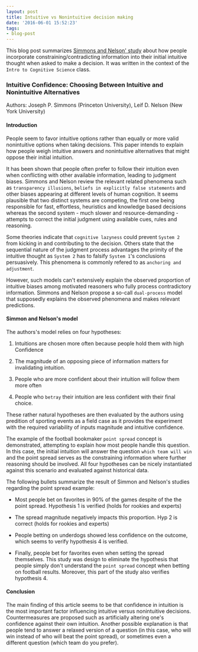 ```yaml
---
layout: post
title: Intuitive vs Nonintuitive decision making
date: '2016-06-01 15:52:23'
tags:
- blog-post 
---
```


This blog post summarizes [Simmons and Nelson' study](http://psycnet.apa.org/journals/xge/135/3/409/) about how people incorporate constraining/contradicting information into their initial intuitive thought when asked to make a decision. It was written in the context of the `Intro to Cognitive Science` class.

### Intuitive Confidence: Choosing Between Intuitive and Nonintuitive Alternatives

Authors: Joseph P. Simmons (Princeton University), Leif D. Nelson (New York University)

#### Introduction

People seem to favor intuitive options rather than equally or more valid nonintuitive options when taking decisions. This paper intends to explain how people weigh intuitive answers and nonintuitive alternatives that might oppose their initial intuition.

It has been shown that people often prefer to follow their intuition even when conflicting with other available information, leading to judgment biases. Simmons and Nelson review the relevant related phenomena such as `transparency illusions`, `beliefs in explicitly false statements` and other biases appearing at different levels of human cognition. It seems plausible that two distinct systems are competing, the first one being responsible for fast, effortless, heuristics and knowledge based decisions whereas the second system - much slower and resource-demanding - attempts to correct the initial judgment using available cues, rules and reasoning.

Some theories indicate that `cognitive lazyness` could prevent `System 2` from kicking in and contributing to the decision. Others state that the sequential nature of the judgment process advantages the primity of the intuitive thought as `System 2` has to falsify `System 1`'s conclusions persuasively. This phenomena is commonly refered to as `anchoring and adjustment`.

However, such models can't extensively explain the observed proportion of intuitive biases among motivated reasoners who fully process contradictory information. Simmons and Nelson propose a so-call `dual-process` model that supposedly explains the observed phenomena and makes relevant predictions.

#### Simmon and Nelson's model

The authors's model relies on four hypotheses:

1) Intuitions are chosen more often because people hold them with high Confidence

2) The magnitude of an opposing piece of information matters for invalidating intuition.

3) People who are more confident about their intuition will follow them more often

4) People who `betray` their intuition are less confident with their final choice.

These rather natural hypotheses are then evaluated by the authors using predition of sporting events as a field case as it provides the experiment with the required variability of inputs magnitude and intuitive confidence.

The example of the football bookmaker `point spread` concept is demonstrated, attempting to explain how most people handle this question. In this case, the initial intuition will answer the question `which team will win` and the point spread serves as the constraining information where further reasoning should be involved. All four hypotheses can be nicely instantiated against this scenario and evaluated against historical data.

The following bullets summarize the result of Simmon and Nelson's studies regarding the point spread example:

- Most people bet on favorites in 90% of the games despite of the the point spread. Hypothesis 1 is verified (holds for rookies and experts)

- The spread magnitude negatively impacts this proportion. Hyp 2 is correct (holds for rookies and experts) 

- People betting on underdogs showed less confidence on the outcome, which seems to verify hypothesis 4 is verified.

- Finally, people bet for favorites even when setting the spread themselves. This study was design to eliminate the hypothesis that people simply don't understand the `point spread` concept when betting on football results. Moreover, this part of the study also verifies hypothesis 4.

#### Conclusion 

The main finding of this article seems to be that confidence in intuition is the most important factor influencing intuitive versus nonintuitive decisions. Countermeasures are proposed such as artificially altering one's confidence against their own intuition. Another possible explanation is that people tend to answer a relaxed version of a question (in this case, who will win instead of who will beat the point spread), or sometimes even a different question (which team do you prefer).  
